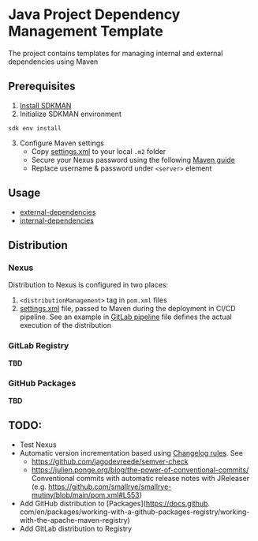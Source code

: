 # Java Project Dependency Management Template

The project contains templates for managing internal and external dependencies using Maven

## Prerequisites
1. [Install SDKMAN](https://sdkman.io/install)
2. Initialize SDKMAN environment
```shell
sdk env install
```
3. Configure Maven settings
   - Copy [settings.xml](ci-cd/.m2/settings.xml) to your local `.m2` folder
   - Secure your Nexus password using the following [Maven guide](https://maven.apache.org/guides/mini/guide-encryption.html)
   - Replace username & password under `<server>` element

## Usage
- [external-dependencies](external-dependencies/README.md)
- [internal-dependencies](internal-dependencies/README.md)

## Distribution 
### Nexus
Distribution to Nexus is configured in two places:
1. `<distributionManagement>` tag in `pom.xml` files 
2. [settings.xml](ci-cd/.m2/settings.xml) file, passed to Maven during the deployment in CI/CD pipeline. See an 
   example in [GitLab pipeline](ci-cd/gitlab/.gitlab-ci.yml) file defines the actual execution of the distribution

### GitLab Registry
**TBD**

### GitHub Packages
**TBD**

## TODO:
- Test Nexus
- Automatic version incrementation based using [Changelog rules](https://keepachangelog.com/en/1.1.0/). See
  - https://github.com/jagodevreede/semver-check
  - https://julien.ponge.org/blog/the-power-of-conventional-commits/ Conventional commits with automatic release 
    notes with JReleaser (e.g. https://github.com/smallrye/smallrye-mutiny/blob/main/pom.xml#L553)
- Add GitHub distribution to [Packages](https://docs.github.
  com/en/packages/working-with-a-github-packages-registry/working-with-the-apache-maven-registry)
- Add GitLab distribution to Registry
